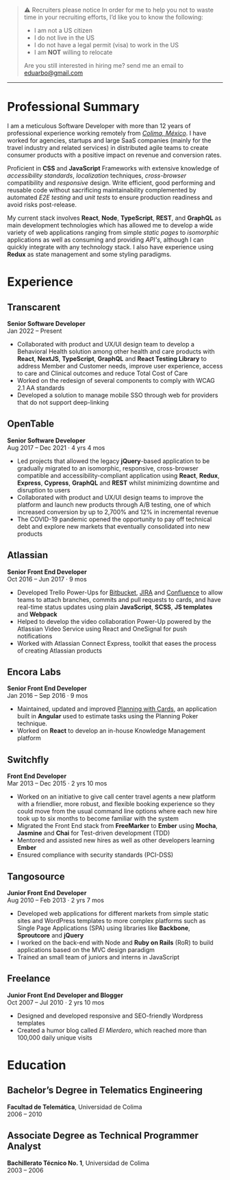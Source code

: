 > ⚠️ Recruiters please notice
> In order for me to help you not to waste time in your recruiting efforts, I’d like you to know the following:
> 
> - I am not a US citizen
> - I do not live in the US
> - I do not have a legal permit (visa) to work in the US
> - I am **NOT** willing to relocate
>
> Are you still interested in hiring me? send me an email to <eduarbo@gmail.com>

---

# Professional Summary

I am a meticulous Software Developer with more than 12 years of professional experience working remotely from [*Colima, México*](https://goo.gl/maps/Dq3yZHkDxJMb3N3A6). I have worked for agencies, startups and large SaaS companies (mainly for the travel industry and related services) in distributed agile teams to create consumer products with a positive impact on revenue and conversion rates.

Proficient in **CSS** and **JavaScript** Frameworks with extensive knowledge of *accessibility standards*, *localization* techniques, *cross-browser* compatibility and *responsive* design. Write efficient, good performing and reusable code without sacrificing maintainability complemented by automated *E2E testing* and *unit tests* to ensure production readiness and avoid risks post-release.

My current stack involves **React**, **Node**, **TypeScript**, **REST**, and **GraphQL** as main development technologies which has allowed me to develop a wide variety of web applications ranging from simple *static pages* to *isomorphic* applications as well as consuming and providing *API's*, although I can quickly integrate with any technology stack. I also have experience using **Redux** as state management and some styling paradigms.


# Experience

## Transcarent

**Senior Software Developer**  
Jan 2022 – Present

- Collaborated with product and UX/UI design team to develop a Behavioral Health solution among other health and care products with **React**, **NextJS**, **TypeScript**, **GraphQL** and **React Testing Library** to address Member and Customer needs, improve user experience, access to care and Clinical outcomes and reduce Total Cost of Care
- Worked on the redesign of several components to comply with WCAG 2.1 AA standards
- Developed a solution to manage mobile SSO through web for providers that do not support deep-linking

## OpenTable

**Senior Software Developer**  
Aug 2017 – Dec 2021 · 4 yrs 4 mos

- Led projects that allowed the legacy **jQuery**-based application to be gradually migrated to an isomorphic, responsive, cross-browser compatible and accessibility-compliant application using **React**, **Redux**, **Express**, **Cypress**, **GraphQL** and **REST** whilst minimizing downtime and disruption to users
- Collaborated with product and UX/UI design teams to improve the platform and launch new products through A/B testing, one of which increased conversion by up to 2,700% and 12% in incremental revenue
- The COVID-19 pandemic opened the opportunity to pay off technical debt and explore new markets that eventually consolidated into new products

## Atlassian

**Senior Front End Developer**  
Oct 2016 – Jun 2017 · 9 mos

- Developed Trello Power-Ups for [Bitbucket](https://trello.com/power-ups/588a331cc86ffbe08f5d2c67), [JIRA](https://trello.com/power-ups/586be36326cc4c7e9f70beb3/jira) and [Confluence](https://trello.com/power-ups/586be37142f94dc0871fbcbb) to allow teams to attach branches, commits and pull requests to cards, and have real-time status updates using plain **JavaScript**, **SCSS**, **JS templates** and **Webpack**
- Helped to develop the video collaboration Power-Up powered by the Atlassian Video Service using React and OneSignal for push notifications
- Worked with Atlassian Connect Express, toolkit that eases the process of creating Atlassian products

## Encora Labs

**Senior Front End Developer**  
Jan 2016 – Sep 2016 · 9 mos

- Maintained, updated and improved [Planning with Cards](https://planningwith.cards/), an application built in **Angular** used to estimate tasks using the Planning Poker technique.
- Worked on **React** to develop an in-house Knowledge Management platform

## Switchfly

**Front End Developer**  
Mar 2013 – Dec 2015 · 2 yrs 10 mos

- Worked on an initiative to give call center travel agents a new platform with a friendlier, more robust, and flexible booking experience so they could move from the usual command line options where each new hire took up to six months to become familiar with the system
- Migrated the Front End stack from **FreeMarker** to **Ember** using **Mocha**, **Jasmine** and **Chai** for Test-driven development (TDD)
- Mentored and assisted new hires as well as other developers learning **Ember**
- Ensured compliance with security standards (PCI-DSS)

## Tangosource

**Junior Front End Developer**  
Aug 2010 – Feb 2013 · 2 yrs 7 mos

- Developed web applications for different markets from simple static sites and WordPress templates to more complex platforms such as Single Page Applications (SPA) using libraries like **Backbone**, **Sproutcore** and **jQuery**
- I worked on the back-end with Node and **Ruby on Rails** (RoR) to build applications based on the MVC design paradigm
- Trained an small team of juniors and interns in JavaScript

## Freelance

**Junior Front End Developer and Blogger**  
Oct 2007 – Jul 2010 · 2 yrs 10 mos

- Designed and developed responsive and SEO-friendly Wordpress templates
- Created a humor blog called *El Mierdero*, which reached more than 100,000 daily unique visits


# Education

## Bachelor’s Degree in Telematics Engineering

**Facultad de Telemática**, Universidad de Colima  
2006 – 2010

## Associate Degree as Technical Programmer Analyst

**Bachillerato Técnico No. 1**, Universidad de Colima  
2003 – 2006
